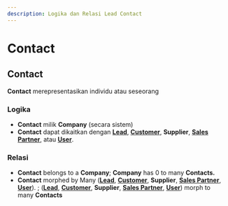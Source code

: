 ```yaml
---
description: Logika dan Relasi Lead Contact
---
```


# Contact

## Contact

**Contact** merepresentasikan individu atau seseorang

### **Logika**

* **Contact** milik **Company** (secara sistem)
* **Contact** dapat dikaitkan dengan [**Lead**](lead.md), [**Customer**](customer.md), **Supplier**, [**Sales Partner**](../selling-concept/sales-partner.md), atau [**User**](../core-concept.md#user-pengguna).

### Relasi

* **Contact** belongs to a **Company**; **Company** has 0 to many **Contacts.**
* **Contact** morphed by Many ([**Lead**](lead.md), [**Customer**](customer.md), **Supplier**, [**Sales Partner**](../selling-concept/sales-partner.md), [**User**](../core-concept.md#user-pengguna)). ; ([**Lead**](lead.md), [**Customer**](customer.md), **Supplier**, [**Sales Partner**](../selling-concept/sales-partner.md), [**User**](../core-concept.md#user-pengguna)) morph to many **Contacts**



